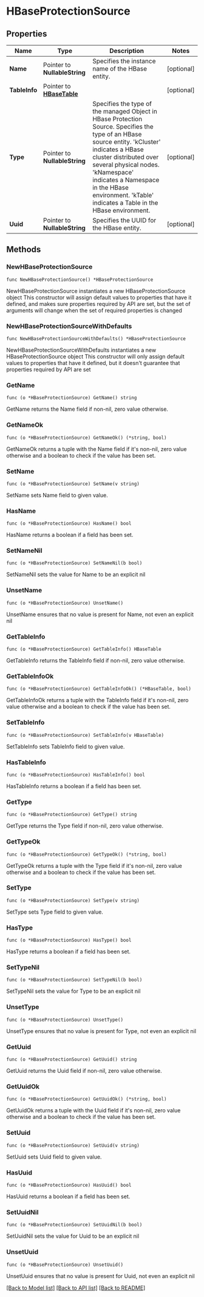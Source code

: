 # HBaseProtectionSource

## Properties

Name | Type | Description | Notes
------------ | ------------- | ------------- | -------------
**Name** | Pointer to **NullableString** | Specifies the instance name of the HBase entity. | [optional] 
**TableInfo** | Pointer to [**HBaseTable**](HBaseTable.md) |  | [optional] 
**Type** | Pointer to **NullableString** | Specifies the type of the managed Object in HBase Protection Source. Specifies the type of an HBase source entity. &#39;kCluster&#39; indicates a HBase cluster distributed over several physical nodes. &#39;kNamespace&#39; indicates a Namespace in the HBase environment. &#39;kTable&#39; indicates a Table in the HBase environment. | [optional] 
**Uuid** | Pointer to **NullableString** | Specifies the UUID for the HBase entity. | [optional] 

## Methods

### NewHBaseProtectionSource

`func NewHBaseProtectionSource() *HBaseProtectionSource`

NewHBaseProtectionSource instantiates a new HBaseProtectionSource object
This constructor will assign default values to properties that have it defined,
and makes sure properties required by API are set, but the set of arguments
will change when the set of required properties is changed

### NewHBaseProtectionSourceWithDefaults

`func NewHBaseProtectionSourceWithDefaults() *HBaseProtectionSource`

NewHBaseProtectionSourceWithDefaults instantiates a new HBaseProtectionSource object
This constructor will only assign default values to properties that have it defined,
but it doesn't guarantee that properties required by API are set

### GetName

`func (o *HBaseProtectionSource) GetName() string`

GetName returns the Name field if non-nil, zero value otherwise.

### GetNameOk

`func (o *HBaseProtectionSource) GetNameOk() (*string, bool)`

GetNameOk returns a tuple with the Name field if it's non-nil, zero value otherwise
and a boolean to check if the value has been set.

### SetName

`func (o *HBaseProtectionSource) SetName(v string)`

SetName sets Name field to given value.

### HasName

`func (o *HBaseProtectionSource) HasName() bool`

HasName returns a boolean if a field has been set.

### SetNameNil

`func (o *HBaseProtectionSource) SetNameNil(b bool)`

 SetNameNil sets the value for Name to be an explicit nil

### UnsetName
`func (o *HBaseProtectionSource) UnsetName()`

UnsetName ensures that no value is present for Name, not even an explicit nil
### GetTableInfo

`func (o *HBaseProtectionSource) GetTableInfo() HBaseTable`

GetTableInfo returns the TableInfo field if non-nil, zero value otherwise.

### GetTableInfoOk

`func (o *HBaseProtectionSource) GetTableInfoOk() (*HBaseTable, bool)`

GetTableInfoOk returns a tuple with the TableInfo field if it's non-nil, zero value otherwise
and a boolean to check if the value has been set.

### SetTableInfo

`func (o *HBaseProtectionSource) SetTableInfo(v HBaseTable)`

SetTableInfo sets TableInfo field to given value.

### HasTableInfo

`func (o *HBaseProtectionSource) HasTableInfo() bool`

HasTableInfo returns a boolean if a field has been set.

### GetType

`func (o *HBaseProtectionSource) GetType() string`

GetType returns the Type field if non-nil, zero value otherwise.

### GetTypeOk

`func (o *HBaseProtectionSource) GetTypeOk() (*string, bool)`

GetTypeOk returns a tuple with the Type field if it's non-nil, zero value otherwise
and a boolean to check if the value has been set.

### SetType

`func (o *HBaseProtectionSource) SetType(v string)`

SetType sets Type field to given value.

### HasType

`func (o *HBaseProtectionSource) HasType() bool`

HasType returns a boolean if a field has been set.

### SetTypeNil

`func (o *HBaseProtectionSource) SetTypeNil(b bool)`

 SetTypeNil sets the value for Type to be an explicit nil

### UnsetType
`func (o *HBaseProtectionSource) UnsetType()`

UnsetType ensures that no value is present for Type, not even an explicit nil
### GetUuid

`func (o *HBaseProtectionSource) GetUuid() string`

GetUuid returns the Uuid field if non-nil, zero value otherwise.

### GetUuidOk

`func (o *HBaseProtectionSource) GetUuidOk() (*string, bool)`

GetUuidOk returns a tuple with the Uuid field if it's non-nil, zero value otherwise
and a boolean to check if the value has been set.

### SetUuid

`func (o *HBaseProtectionSource) SetUuid(v string)`

SetUuid sets Uuid field to given value.

### HasUuid

`func (o *HBaseProtectionSource) HasUuid() bool`

HasUuid returns a boolean if a field has been set.

### SetUuidNil

`func (o *HBaseProtectionSource) SetUuidNil(b bool)`

 SetUuidNil sets the value for Uuid to be an explicit nil

### UnsetUuid
`func (o *HBaseProtectionSource) UnsetUuid()`

UnsetUuid ensures that no value is present for Uuid, not even an explicit nil

[[Back to Model list]](../README.md#documentation-for-models) [[Back to API list]](../README.md#documentation-for-api-endpoints) [[Back to README]](../README.md)


